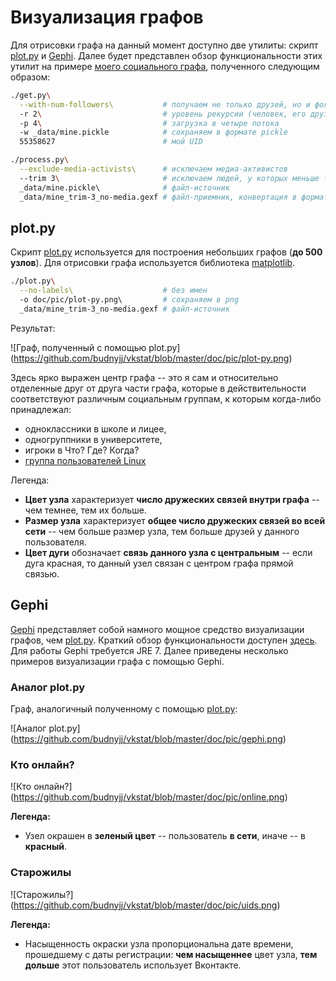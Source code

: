 # Визуализация графов

Для отрисовки графа на данный момент доступно две утилиты:
скрипт [plot.py](https://github.com/budnyjj/vkstat/blob/master/plot.py)
и [Gephi](http://gephi.github.io/).
Далее будет представлен обзор функциональности этих утилит
на примере [моего социального графа](https://vk.com/budnyjj),
полученного следующим образом:
```bash
./get.py\
  --with-num-followers\           # получаем не только друзей, но и фоллловеров 
  -r 2\                           # уровень рекурсии (человек, его друзья, друзья его друзей)
  -p 4\                           # загрузка в четыре потока
  -w _data/mine.pickle            # сохраняем в формате pickle
  55358627                        # мой UID

./process.py\
  --exclude-media-activists\      # исключаем медиа-активистов
  --trim 3\                       # исключаем людей, у которых меньше трех связей в графе
  _data/mine.pickle\              # файл-источник
  _data/mine_trim-3_no-media.gexf # файл-приемник, конвертация в формат GEXF
```

## plot.py

Скрипт [plot.py](https://github.com/budnyjj/vkstat/blob/master/plot.py)
используется для построения небольших графов (**до 500 узлов**).
Для отрисовки графа используется библиотека [matplotlib](http://matplotlib.org/).

```bash
./plot.py\
  --no-labels\                    # без имен
  -o doc/pic/plot-py.png\         # сохраняем в png
  _data/mine_trim-3_no-media.gexf # файл-источник
```

Результат:

![Граф, полученный с помощью plot.py]
(https://github.com/budnyjj/vkstat/blob/master/doc/pic/plot-py.png)

Здесь ярко выражен центр графа -- это я сам и относительно отделенные друг от
друга части графа, которые в действительности соответствуют различным
социальным группам, к которым когда-либо принадлежал:
* одноклассники в школе и лицее,
* одногруппники в университете,
* игроки в Что? Где? Когда?
* [группа пользователей Linux](https://vk.com/falanster.linux)

Легенда:
* **Цвет узла** характеризует **число дружеских связей внутри графа** --
чем темнее, тем их больше.
* **Размер узла** характеризует **общее число дружеских связей во всей сети** --
чем больше размер узла, тем больше друзей у данного пользователя.
* **Цвет дуги** обозначает **связь данного узла с центральным** --
если дуга красная, то данный узел связан с центром графа прямой связью.

## Gephi

[Gephi](http://gephi.github.io/) представляет собой намного мощное средство
визуализации графов, чем [plot.py](https://github.com/budnyjj/vkstat/blob/master/plot.py).
Краткий обзор функциональности доступен [здесь](http://gephi.github.io/features/).
Для работы Gephi требуется JRE 7.
Далее приведены несколько примеров визуализации графа с помощью Gephi.

### Аналог plot.py

Граф, аналогичный полученному с помощью
[plot.py](https://github.com/budnyjj/vkstat/blob/master/plot.py):

![Аналог plot.py]
(https://github.com/budnyjj/vkstat/blob/master/doc/pic/gephi.png)

### Кто онлайн?

![Кто онлайн?]
(https://github.com/budnyjj/vkstat/blob/master/doc/pic/online.png)

**Легенда:**
* Узел окрашен в **зеленый цвет** -- пользователь **в сети**,
иначе -- в **красный**.

### Старожилы

![Cтарожилы?]
(https://github.com/budnyjj/vkstat/blob/master/doc/pic/uids.png)

**Легенда:**
* Насыщенность окраски узла пропорциональна дате времени,
прошедшему с даты регистрации: **чем насыщеннее** цвет узла,
**тем дольше** этот пользователь использует Вконтакте.
